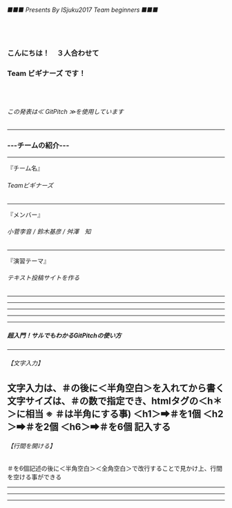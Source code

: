 ###### ■■■ Presents By ISjuku2017 Team beginners ■■■
### 　
### こんにちは！　３人合わせて
### Team ビギナーズ です！
### 　
###### この発表は≪ GitPitch ≫を使用しています
---
### ---チームの紹介---
***
『チーム名』
###### Teamビギナーズ
***
『メンバー』
###### 小菅李音 / 鈴木基彦 / 舛澤　知
***
『演習テーマ』
###### テキスト投稿サイトを作る
---

---

---

---

---
##### 超入門！サルでもわかるGitPitchの使い方
***
###### 【文字入力】
文字入力は、＃の後に＜半角空白＞を入れてから書く
文字サイズは、＃の数で指定でき、htmlタグの＜h＊＞に相当
※ ＃は半角にする事)
＜h1＞➡＃を1個
＜h2＞➡＃を2個
＜h6＞➡＃を6個 記入する
---
###### 【行間を開ける】
＃を6個記述の後に＜半角空白＞＜全角空白＞で改行することで見かけ上、行間を空ける事ができる


---


---


---
